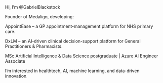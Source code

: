 Hi, I’m @GabrielBlackstock

Founder of Medalign, developing:

AppointEase – a GP appointment-management platform for NHS primary care.

DxLM – an AI-driven clinical decision-support platform for General Practitioners & Pharmacists.

MSc Artificial Intelligence & Data Science postgraduate | Azure AI Engineer Associate

I’m interested in healthtech, AI, machine learning, and data-driven innovation.
